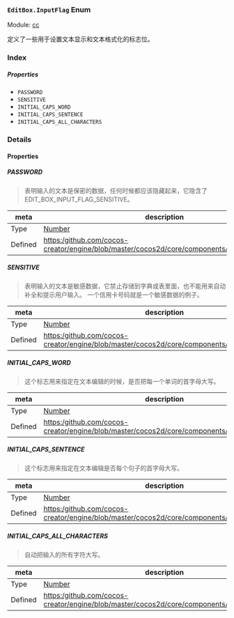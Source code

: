 ### `EditBox.InputFlag` Enum



Module: [cc](../modules/cc.md)




定义了一些用于设置文本显示和文本格式化的标志位。

### Index

##### Properties

  - `PASSWORD`
  - `SENSITIVE`
  - `INITIAL_CAPS_WORD`
  - `INITIAL_CAPS_SENTENCE`
  - `INITIAL_CAPS_ALL_CHARACTERS`

### Details

#### Properties


##### PASSWORD

> 表明输入的文本是保密的数据，任何时候都应该隐藏起来，它隐含了 EDIT_BOX_INPUT_FLAG_SENSITIVE。

| meta | description |
|------|-------------|
| Type | <a href="https://developer.mozilla.org/en/JavaScript/Reference/Global_Objects/Number" class="crosslink external" target="_blank">Number</a> |
| Defined | [https:/github.com/cocos-creator/engine/blob/master/cocos2d/core/components/CCEditBox.js:116](https:/github.com/cocos-creator/engine/blob/master/cocos2d/core/components/CCEditBox.js#L116) |



##### SENSITIVE

> 表明输入的文本是敏感数据，它禁止存储到字典或表里面，也不能用来自动补全和提示用户输入。
一个信用卡号码就是一个敏感数据的例子。

| meta | description |
|------|-------------|
| Type | <a href="https://developer.mozilla.org/en/JavaScript/Reference/Global_Objects/Number" class="crosslink external" target="_blank">Number</a> |
| Defined | [https:/github.com/cocos-creator/engine/blob/master/cocos2d/core/components/CCEditBox.js:124](https:/github.com/cocos-creator/engine/blob/master/cocos2d/core/components/CCEditBox.js#L124) |



##### INITIAL_CAPS_WORD

> 这个标志用来指定在文本编辑的时候，是否把每一个单词的首字母大写。

| meta | description |
|------|-------------|
| Type | <a href="https://developer.mozilla.org/en/JavaScript/Reference/Global_Objects/Number" class="crosslink external" target="_blank">Number</a> |
| Defined | [https:/github.com/cocos-creator/engine/blob/master/cocos2d/core/components/CCEditBox.js:135](https:/github.com/cocos-creator/engine/blob/master/cocos2d/core/components/CCEditBox.js#L135) |



##### INITIAL_CAPS_SENTENCE

> 这个标志用来指定在文本编辑是否每个句子的首字母大写。

| meta | description |
|------|-------------|
| Type | <a href="https://developer.mozilla.org/en/JavaScript/Reference/Global_Objects/Number" class="crosslink external" target="_blank">Number</a> |
| Defined | [https:/github.com/cocos-creator/engine/blob/master/cocos2d/core/components/CCEditBox.js:143](https:/github.com/cocos-creator/engine/blob/master/cocos2d/core/components/CCEditBox.js#L143) |



##### INITIAL_CAPS_ALL_CHARACTERS

> 自动把输入的所有字符大写。

| meta | description |
|------|-------------|
| Type | <a href="https://developer.mozilla.org/en/JavaScript/Reference/Global_Objects/Number" class="crosslink external" target="_blank">Number</a> |
| Defined | [https:/github.com/cocos-creator/engine/blob/master/cocos2d/core/components/CCEditBox.js:151](https:/github.com/cocos-creator/engine/blob/master/cocos2d/core/components/CCEditBox.js#L151) |


